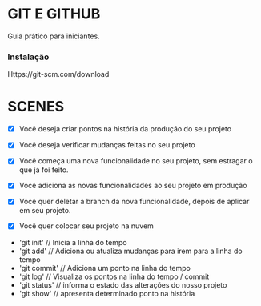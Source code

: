 # GIT E GITHUB

Guia prático para iniciantes.

### Instalação

Https://git-scm.com/download

# SCENES 

- [x] Você deseja criar pontos na história da produção do seu projeto
- [x] Você deseja verificar mudanças feitas no seu projeto

- [x] Você começa uma nova funcionalidade no seu projeto, sem estragar o que já foi feito.
- [x] Você adiciona as novas funcionalidades ao seu projeto em produção
- [x] Você quer deletar a branch da nova funcionalidade, depois de aplicar em seu projeto.

- [x] Você quer colocar seu projeto na nuvem

- 'git init' // Inicia a linha do tempo
- 'git add' // Adiciona ou atualiza mudanças para irem para a linha do tempo
- 'git commit' // Adiciona um ponto na linha do tempo
- 'git log' // Visualiza os pontos na linha do tempo / commit
- 'git status' // informa o estado das alterações do nosso projeto
- 'git show' // apresenta determinado ponto na história
